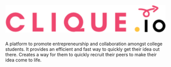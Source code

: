 # ![Clique IO](authorize_main/static/authorize_main/clique_logo.png)


A platform to promote entrepreneurship and collaboration amongst college students. It provides an efficient and fast way to quickly get their idea out there. Creates a way for them to quickly recruit their peers to make their idea come to life. 
